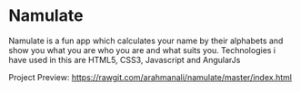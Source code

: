 # Namulate

Namulate is a fun app which calculates your name by their alphabets and show you what you are who you are and what suits you.
Technologies i have used in this are HTML5, CSS3, Javascript and AngularJs

Project Preview:
https://rawgit.com/arahmanali/namulate/master/index.html
